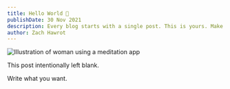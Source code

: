 ```yaml
---
title: Hello World 👋
publishDate: 30 Nov 2021
description: Every blog starts with a single post. This is yours. Make it great.
author: Zach Hawrot
---
```


![Illustration of woman using a meditation app](/assets/blog/casual-life-3d-meditation-crystal.webp)

This post intentionally left blank.

Write what you want.

